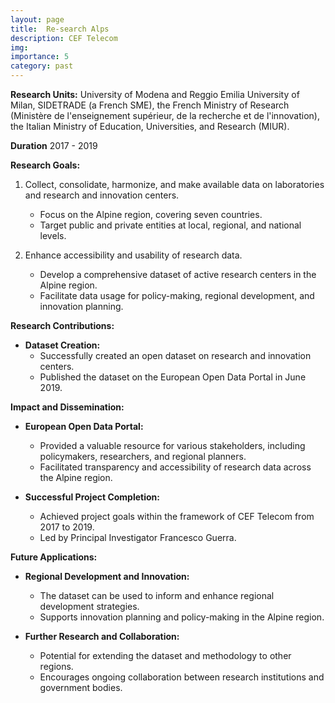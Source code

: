 ```yaml
---
layout: page
title:  Re-search Alps
description: CEF Telecom
img:
importance: 5
category: past
---
```

**Research Units:**
University of Modena and Reggio Emilia
University of Milan, 
SIDETRADE (a French SME), 
the French Ministry of Research (Ministère de l'enseignement supérieur, de la recherche et de l'innovation),
the Italian Ministry of Education, Universities, and Research (MIUR).

**Duration**
2017 - 2019


**Research Goals:**

1. Collect, consolidate, harmonize, and make available data on laboratories and research and innovation centers.
   - Focus on the Alpine region, covering seven countries.
   - Target public and private entities at local, regional, and national levels.

2. Enhance accessibility and usability of research data.
   - Develop a comprehensive dataset of active research centers in the Alpine region.
   - Facilitate data usage for policy-making, regional development, and innovation planning.

**Research Contributions:**

- **Dataset Creation:**
  - Successfully created an open dataset on research and innovation centers.
  - Published the dataset on the European Open Data Portal in June 2019.



**Impact and Dissemination:**

- **European Open Data Portal:**
  - Provided a valuable resource for various stakeholders, including policymakers, researchers, and regional planners.
  - Facilitated transparency and accessibility of research data across the Alpine region.

- **Successful Project Completion:**
  - Achieved project goals within the framework of CEF Telecom from 2017 to 2019.
  - Led by Principal Investigator Francesco Guerra.

**Future Applications:**

- **Regional Development and Innovation:**
  - The dataset can be used to inform and enhance regional development strategies.
  - Supports innovation planning and policy-making in the Alpine region.

- **Further Research and Collaboration:**
  - Potential for extending the dataset and methodology to other regions.
  - Encourages ongoing collaboration between research institutions and government bodies.


